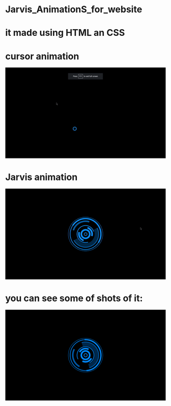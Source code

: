 # Jarvis_AnimationS_for_website

# it made using HTML an CSS
 
# cursor animation
![Alt Text](cursor.gif)

# Jarvis animation
![Alt Text](jarvis_anim.gif)

# you can see some of shots of it:
![image 1](https://github.com/sudip777sharma/Jarvis_AnimationS_for_website/blob/main/jarvis%20animation%20with%20html%20-%20Google%20Chrome%2020-02-2021%2023_38_03.png)
